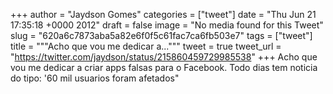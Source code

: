 
+++
author = "Jaydson Gomes"
categories = ["tweet"]
date = "Thu Jun 21 17:35:18 +0000 2012"
draft = false
image = "No media found for this Tweet"
slug = "620a6c7873aba5a82e6f0f5c61fac7ca6fb503e7"
tags = ["tweet"]
title = """Acho que vou me dedicar a..."""
tweet = true
tweet_url = "https://twitter.com/jaydson/status/215860459729985538"
+++
Acho que vou me dedicar a criar apps falsas para o Facebook. Todo dias tem noticia do tipo: '60 mil usuarios foram afetados"
